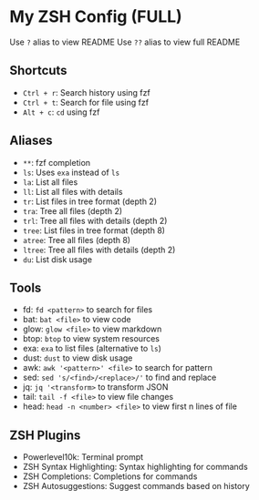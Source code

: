 # My ZSH Config (FULL)

Use `?` alias to view README
Use `??` alias to view full README

## Shortcuts

- `Ctrl + r`: Search history using fzf
- `Ctrl + t`: Search for file using fzf
- `Alt + c`: `cd` using fzf

## Aliases

- `**`: fzf completion
- `ls`: Uses `exa` instead of `ls`
- `la`: List all files
- `ll`: List all files with details
- `tr`: List files in tree format (depth 2)
- `tra`: Tree all files (depth 2)
- `trl`: Tree all files with details (depth 2)
- `tree`: List files in tree format (depth 8)
- `atree`: Tree all files (depth 8)
- `ltree`: Tree all files with details (depth 2)
- `du`: List disk usage

## Tools

- fd: `fd <pattern>` to search for files
- bat: `bat <file>` to view code
- glow: `glow <file>` to view markdown
- btop: `btop` to view system resources
- exa: `exa` to list files (alternative to `ls`)
- dust: `dust` to view disk usage
- awk: `awk '<pattern>' <file>` to search for pattern
- sed: `sed 's/<find>/<replace>/'` to find and replace
- jq: `jq '<transform>` to transform JSON
- tail: `tail -f <file>` to view file changes
- head: `head -n <number> <file>` to view first n lines of file

## ZSH Plugins

- Powerlevel10k: Terminal prompt
- ZSH Syntax Highlighting: Syntax highlighting for commands
- ZSH Completions: Completions for commands
- ZSH Autosuggestions: Suggest commands based on history
